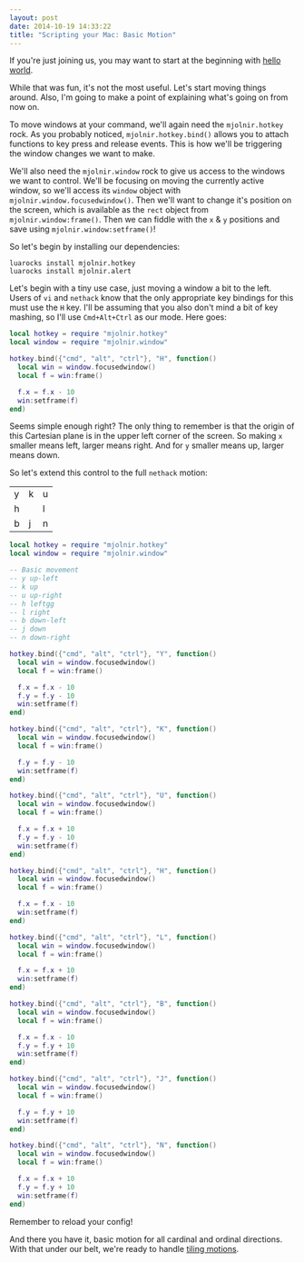```yaml
---
layout: post
date: 2014-10-19 14:33:22
title: "Scripting your Mac: Basic Motion"
---
```


If you're just joining us, you may want to start at the beginning with [hello world](http://blog.josephholsten.com/post/scripting-your-mac-getting-started).

While that was fun, it's not the most useful. Let's start moving things around. Also, I'm going to make a point of explaining what's going on from now on.

To move windows at your command, we'll again need the `mjolnir.hotkey` rock. As you probably noticed, `mjolnir.hotkey.bind()` allows you to attach functions to key press and release events. This is how we'll be triggering the window changes we want to make.

We'll also need the `mjolnir.window` rock to give us access to the windows we want to control. We'll be focusing on moving the currently active window, so we'll access its `window` object with `mjolnir.window.focusedwindow()`. Then we'll want to change it's position on the screen, which is available as the `rect` object from `mjolnir.window:frame()`. Then we can fiddle with the `x` & `y` positions and save using `mjolnir.window:setframe()`!


So let's begin by installing our dependencies:

```.shell
luarocks install mjolnir.hotkey
luarocks install mjolnir.alert
```

Let's begin with a tiny use case, just moving a window a bit to the left. Users of `vi` and `nethack` know that the only appropriate key bindings for this must use the `H` key. I'll be assuming that you also don't mind a bit of key mashing, so I'll use `Cmd+Alt+Ctrl` as our mode. Here goes:

```.lua
local hotkey = require "mjolnir.hotkey"
local window = require "mjolnir.window"

hotkey.bind({"cmd", "alt", "ctrl"}, "H", function()
  local win = window.focusedwindow()
  local f = win:frame()

  f.x = f.x - 10
  win:setframe(f)
end)
```

Seems simple enough right? The only thing to remember is that the origin of this Cartesian plane is in the upper left corner of the screen. So making `x` smaller means left, larger means right. And for `y` smaller means up, larger means down.

So let's extend this control to the full `nethack` motion:

<table>
<tr>
<td>y</td>
<td>k</td>
<td>u</td>
</tr>
<tr>
<td>h</td>
<td></td>
<td>l</td>
</tr>
<tr>
<td>b</td>
<td>j</td>
<td>n</td>
</tr>
</table>

```.lua
local hotkey = require "mjolnir.hotkey"
local window = require "mjolnir.window"

-- Basic movement
-- y up-left
-- k up
-- u up-right
-- h leftgg
-- l right
-- b down-left
-- j down
-- n down-right

hotkey.bind({"cmd", "alt", "ctrl"}, "Y", function()
  local win = window.focusedwindow()
  local f = win:frame()

  f.x = f.x - 10
  f.y = f.y - 10
  win:setframe(f)
end)

hotkey.bind({"cmd", "alt", "ctrl"}, "K", function()
  local win = window.focusedwindow()
  local f = win:frame()

  f.y = f.y - 10
  win:setframe(f)
end)

hotkey.bind({"cmd", "alt", "ctrl"}, "U", function()
  local win = window.focusedwindow()
  local f = win:frame()

  f.x = f.x + 10
  f.y = f.y - 10
  win:setframe(f)
end)

hotkey.bind({"cmd", "alt", "ctrl"}, "H", function()
  local win = window.focusedwindow()
  local f = win:frame()

  f.x = f.x - 10
  win:setframe(f)
end)

hotkey.bind({"cmd", "alt", "ctrl"}, "L", function()
  local win = window.focusedwindow()
  local f = win:frame()

  f.x = f.x + 10
  win:setframe(f)
end)

hotkey.bind({"cmd", "alt", "ctrl"}, "B", function()
  local win = window.focusedwindow()
  local f = win:frame()

  f.x = f.x - 10
  f.y = f.y + 10
  win:setframe(f)
end)

hotkey.bind({"cmd", "alt", "ctrl"}, "J", function()
  local win = window.focusedwindow()
  local f = win:frame()

  f.y = f.y + 10
  win:setframe(f)
end)

hotkey.bind({"cmd", "alt", "ctrl"}, "N", function()
  local win = window.focusedwindow()
  local f = win:frame()

  f.x = f.x + 10
  f.y = f.y + 10
  win:setframe(f)
end)
```

Remember to reload your config!

And there you have it, basic motion for all cardinal and ordinal directions. With that under our belt, we're ready to handle [tiling motions](http://blog.josephholsten.com/post/scripting-your-mac-tiling-motion).
